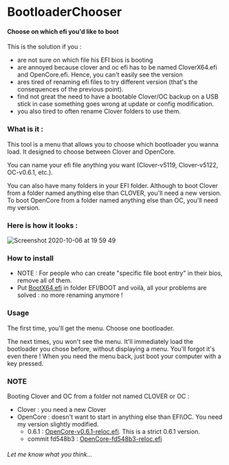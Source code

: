 # BootloaderChooser
#### Choose on which efi you'd like to boot

This is the solution if you :
- are not sure on which file his EFI bios is booting
- are annoyed because clover and oc efi has to be named CloverX64.efi and OpenCore.efi. Hence, you can't easily see the version
- ares tired of renaming efi files to try different version (that's the consequences of the previous point).
- find not great the need to have a bootable Clover/OC backup on a USB stick in case something goes wrong at update or config modification.
- you also tired to often rename Clover folders to use them.

### What is it :

This tool is a menu that allows you to choose which bootloader you wanna load. It designed to choose between Clover and OpenCore.

You can name your efi file anything you want (Clover-v5119, Clover-v5122, OC-v0.6.1, etc.).

You can also have many folders in your EFI folder. Although to boot Clover from a folder named anything else than CLOVER, you'll need a new version. To boot OpenCore from a folder named anything else than OC, you'll need my version.


### Here is how it looks :

![Screenshot 2020-10-06 at 19 59 49](https://user-images.githubusercontent.com/3094233/95235634-85a9e380-080e-11eb-8cfe-0e2cc04ab903.png)


### How to install

- NOTE : For people who can create "specific file boot entry" in their bios, remove all of them.
- Put [BootX64.efi](efi_files/BootX64.efi) in folder EFI/BOOT and voilà, all your problems are solved : no more renaming anymore !

### Usage

The first time, you'll get the menu. Choose one bootloader.

The next times, you won't see the menu.  It'll immediately load the bootloader you chose before, without displaying a menu. You'll forgot it's even there !
When you need the menu back, just boot your computer with a key pressed.

### NOTE

Booting Clover and OC from a folder not named CLOVER or OC :

- Clover : you need a new Clover
- OpenCore : doesn't want to start in anything else than EFI\OC. You need my version slightly modified.
  - 0.6.1 : [OpenCore-v0.6.1-reloc.efi](efi_files/OpenCore-v0.6.1-reloc.efi). This is a strict 0.6.1 version.
  - commit fd548b3 : [OpenCore-fd548b3-reloc.efi](efi_files/OpenCore-fd548b3-reloc.efi)



###### Let me know what you think...
